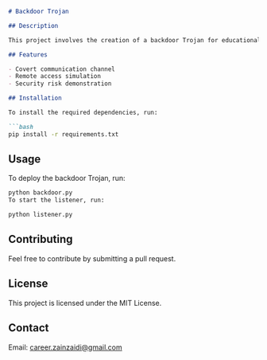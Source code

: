 ```markdown
# Backdoor Trojan

## Description

This project involves the creation of a backdoor Trojan for educational purposes to understand the vulnerabilities and risks associated with unauthorized remote access. It demonstrates the importance of robust security measures and detection mechanisms.

## Features

- Covert communication channel
- Remote access simulation
- Security risk demonstration

## Installation

To install the required dependencies, run:

```bash
pip install -r requirements.txt
```

## Usage
To deploy the backdoor Trojan, run:
```bash
python backdoor.py
To start the listener, run:
```

```bash
python listener.py
```

## Contributing
Feel free to contribute by submitting a pull request.

## License
This project is licensed under the MIT License.

## Contact
Email: career.zainzaidi@gmail.com

